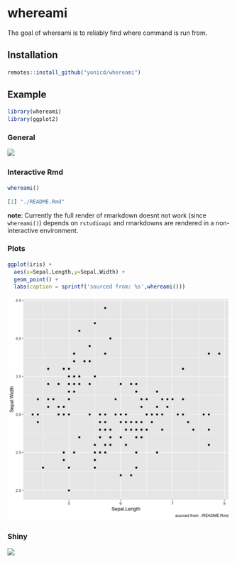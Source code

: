 
<!-- README.md is generated from README.Rmd. Please edit that file -->

# whereami

The goal of whereami is to reliably find where command is run from.

## Installation

``` r
remotes::install_github("yonicd/whereami")
```

## Example

``` r
library(whereami)
library(ggplot2)
```

### General

![](https://github.com/yonicd/whereami/blob/misc/misc/base_example.gif?raw=true)

### Interactive Rmd

``` r
whereami()
```

``` r
[1] "./README.Rmd"
```

**note**: Currently the full render of rmarkdown doesnt not work (since
`whereami()`) depends on `rstudioapi` and rmarkdowns are rendered in a
non-interactive environment.

### Plots

``` r
ggplot(iris) + 
  aes(x=Sepal.Length,y=Sepal.Width) + 
  geom_point() + 
  labs(caption = sprintf('sourced from: %s',whereami()))
```

![](man/figures/README-plot1.png)

### Shiny

![](https://github.com/yonicd/whereami/blob/misc/misc/shiny_example.gif?raw=true)
